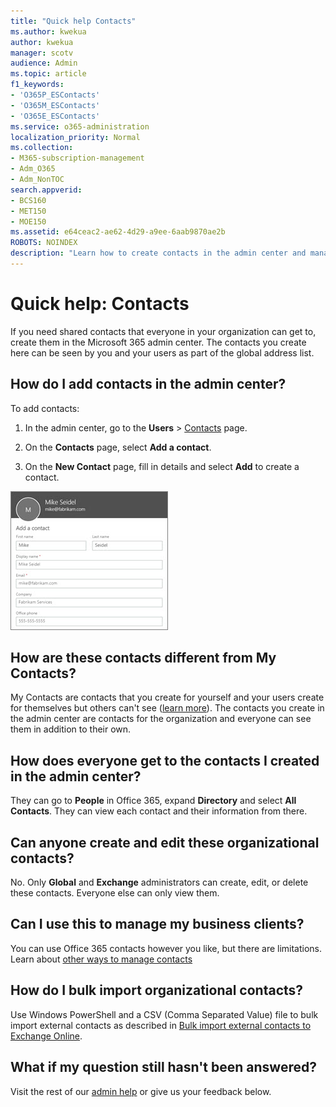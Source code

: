 ```yaml
---
title: "Quick help Contacts"
ms.author: kwekua
author: kwekua
manager: scotv
audience: Admin
ms.topic: article
f1_keywords:
- 'O365P_ESContacts'
- 'O365M_ESContacts'
- 'O365E_ESContacts'
ms.service: o365-administration
localization_priority: Normal
ms.collection: 
- M365-subscription-management 
- Adm_O365
- Adm_NonTOC
search.appverid:
- BCS160
- MET150
- MOE150
ms.assetid: e64ceac2-ae62-4d29-a9ee-6aab9870ae2b
ROBOTS: NOINDEX
description: "Learn how to create contacts in the admin center and manage your global address list."
---
```


# Quick help: Contacts

If you need shared contacts that everyone in your organization can get to, create them in the Microsoft 365 admin center. The contacts you create here can be seen by you and your users as part of the global address list.
  
## How do I add contacts in the admin center?

To add contacts:

1. In the admin center, go to the **Users** \> <a href="https://go.microsoft.com/fwlink/p/?linkid=2053302" target="_blank">Contacts</a> page.

2. On the **Contacts** page, select **Add a contact**.
  
3. On the **New Contact** page, fill in details and select **Add** to create a contact. 
  
![Fill in contact information in the New Contact pane](../media/9eb5a649-0734-467f-ba66-255225eedb4b.jpg)
  
## How are these contacts different from My Contacts?

My Contacts are contacts that you create for yourself and your users create for themselves but others can't see ([learn more](https://support.office.com/article/5fe173cf-e620-4f62-9bf6-da5041f651bf.aspx)). The contacts you create in the admin center are contacts for the organization and everyone can see them in addition to their own.
  
## How does everyone get to the contacts I created in the admin center?

 They can go to **People** in Office 365, expand **Directory** and select **All Contacts**. They can view each contact and their information from there.
  
## Can anyone create and edit these organizational contacts?

No. Only **Global** and **Exchange** administrators can create, edit, or delete these contacts. Everyone else can only view them. 
  
## Can I use this to manage my business clients?

You can use Office 365 contacts however you like, but there are limitations. Learn about [other ways to manage contacts](ways-to-manage-contacts.md)
  
## How do I bulk import organizational contacts?

Use Windows PowerShell and a CSV (Comma Separated Value) file to bulk import external contacts as described in [Bulk import external contacts to Exchange Online](https://support.office.com/article/bed936bc-0969-4a6d-a7a5-66305c14e958).
  
## What if my question still hasn't been answered?

Visit the rest of our [admin help](https://support.office.com/article/17d3ff3f-3601-466e-b5a1-482b31cfb791.aspx) or give us your feedback below. 
  

